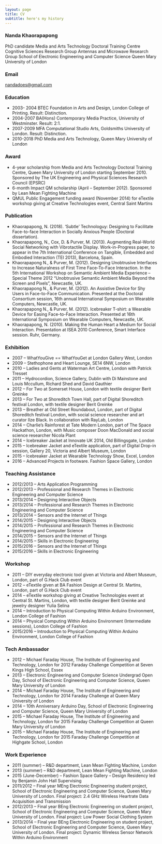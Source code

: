 ```yaml
---
layout: page
title: CV
subtitle: here's my history
---
```


### Nanda Khaorapapong
PhD candidate
Media and Arts Technology Doctoral Training Centre
Cognitive Sciences Research Group
Antennas and Microwave Research Group
School of Electronic Engineering and Computer Science
Queen Mary University of London

### Email
nandadoes@gmail.com

### Education
* 2003- 2004 BTEC Foundation in Arts and Design, London College of Printing. Result: Distinction.
* 2004-2007 BA(Hons) Contemporary Media Practice, University of Westminster. Result: 2:1.
* 2007-2009 MFA Computational Studio Arts, Goldsmiths University of London. Result: Distinction.
* 2010-2018 PhD Media and Arts Technology, Queen Mary University of London

### Award
* 4-year scholarship from Media and Arts Technology Doctoral Training Centre, Queen Mary University of London starting September 2010. Sponsored by The UK Engineering and Physical Sciences Research Council (EPSRC)
* 6-month Impact QM scholarship (April – September 2012). Sponsored by Lean Mean Fighting Machine
* QMUL Public Engagement funding award (November 2014) for eTextile workshop giving at Creative Technologies event, Central Saint Martins

### Publication
* Khaorapapong, N. (2018). ‘Subtle’ Technologuy: Designing to Facilitate Face-to-face Interaction in Socially Anxious People (Doctoral dissertation).
* Khaorapapong, N., Cox, D. & Purver, M. (2013). Augmenting Real-World Social Networking with Vibrotactile Display. Work-in-Progress paper, to appear in the 7th International Conference on Tangible, Embedded and Embodied Interaction (TEI 2013), Barcelona, Spain.
* Khaorapapong N., & Purver, M. (2012). Designing Unobtrusive Interfaces to Increase Naturalness of First Time Face-To-Face Interaction. In the 5th International Workshop on Semantic Ambient Media Experience – Special Theme 2012 “Unobtrusive Semantic Ambient Media Beyond the Screen and Pixels”, Newcastle, UK.
* Khaorapapong N., & Purver, M. (2012). An Assistive Device for Shy Users in Face-to-Face Communication. Presented at the Doctoral Consortium session, 16th annual International Symposium on Wearable Computers, Newcastle, UK.
* Khaorapapong N., & Purver, M. (2012). Icebreaker T-shirt: a Wearable Device for Easing Face-to-Face Interaction. Presented at 16th International Symposium on Wearable Computers, Newcastle, UK.
* Khaorapapong, N. (2010). Making the Human Heart a Medium for Social Interaction. Presentation at ISEA 2010 Conference, Smart Interface session. Ruhr, Germany.

### Exhibition
* 2007 – WhatYouGive == WhatYouGet at London Gallery West, London
* 2009 – Stethophone and Heart Lounge, SE14 6NW, London
* 2010 – Ladies and Gents at Waterman Art Centre, London with Patrick Tresset
* 2011 – Hydrocordion, Science Gallery, Dublin with Di Mainstone and Louis Mccullum, Richard Shed and David Gauthier
* 2012 – For Two at Somerset House, London with textile designer Berit Greinke
* 2013 – For Two at Shoreditch Town Hall, part of Digital Shoreditch festival London, with textile designer Berit Greinke
* 2013 – Breather at Old Street Roundabout, London, part of Digital Shoreditch festival London, with social science researcher and art curator Ilze Black. In collaboration with RayLab, London
* 2014 – Charlie’s Rainforest at Tate Modern London, part of The Space Hackathon, London, with Music composer Doon MacDonald and social science researcher Nicola Plant
* 2014 – Icebreaker Jacket at Innovate UK 2014, Old Billingsgate, London
* 2015 – Icebreaker Jacket and eTextile application, part of Digital Drop-in session, Gallery 20, Victoria and Albert Museum, London
* 2015 – Icebreaker Jacket at Wearable Technology Show, Excel, London
* 2016 – Advanced Projects in footware. Fashion Space Gallery, London

### Teaching Assistance
* 2012/2013 – Arts Application Programming
* 2012/2013 – Professional and Research Themes in Electronic Engineering and Computer Science
* 2013/2014 – Designing Interactive Objects
* 2013/2014 – Professional and Research Themes in Electronic Engineering and Computer Science
* 2013/2014 – Sensors and the Internet of Things
* 2014/2015 – Designing Interactive Objects
* 2014/2015 – Professional and Research Themes in Electronic Engineering and Computer Science
* 2014/2015 – Sensors and the Internet of Things
* 2014/2015 – Skills in Electronic Engineering
* 2015/2016 – Sensors and the Internet of Things
* 2015/2016 – Skills in Electronic Engineering

### Workshop
* 2011 – DIY everyday electronic tool given at Victoria and Albert Museum, London, part of G.Hack Club event
* 2012 – eTextile given at BA Fashion Design at Central St. Martins, London, part of G.Hack Club event
* 2014 – eTextile workshop giving at Creative Technologies event at Central St. Martins, London, with textile designer Berit Greinke and jewelry designer Yulia Selina
* 2014 – Introduction to Physical Computing Within Arduino Environment, London College of Fashion
* 2014 – Physical Computing Within Arduino Environment (Intermediate sessions), London College of Fashion
* 2015/2016 – Introduction to Physical Computing Within Arduino Environment, London College of Fashion

### Tech Ambassador
* 2012 – Michael Faraday House, The Institute of Engineering and Technology, London for 2012 Faraday Challenge Competition at Seven Kings High School, Essex
* 2013 – Electronic Engineering and Computer Science Undergrad Open Day, School of Electronic Engineering and Computer Science, Queen Mary University of London
* 2014 – Michael Faraday House, The Institute of Engineering and Technology, London for 2014 Faraday Challenge at Queen Mary University of London
* 2014 – 10th Anniversary Arduino Day, School of Electronic Engineering and Computer Science, Queen Mary University of London
* 2015 – Michael Faraday House, The Institute of Engineering and Technology, London for 2015 Faraday Challenge Competition at Queen Mary University of London
* 2015 – Michael Faraday House, The Institute of Engineering and Technology, London for 2015 Faraday Challenge Competition at Highgate School, London

### Work Experience
* 2011 (summer) – R&D department, Lean Mean Fighting Machine, London
* 2013 (summer) – R&D department, Lean Mean Fighting Machine, London
* 2015 (June-December) – Fashion Space Gallery – Design Residency led by Benjamin John Hall
Supervising
* 2011/2012 – Final year MEng Electronic Engineering student project, School of Electronic Engineering and Computer Science, Queen Mary University of London. Final project: 2.4 GHz Wireless Heartrate Data Acquisition and Transmission
* 2012/2013 – Final year BEng Electronic Engineering on student project, School of Electronic Engineering and Computer Science, Queen Mary University of London. Final project: Low Power Social Clothing System
* 2013/2014 – Final year BEng Electronic Engineering on student project, School of Electronic Engineering and Computer Science, Queen Mary University of London. Final project: Dynamic Wireless Sensor Network Within Arduino Environment
